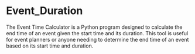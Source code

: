 # Event_Duration
The Event Time Calculator is a Python program designed to calculate the end time of an event given the start time and its duration. This tool is useful for event planners or anyone needing to determine the end time of an event based on its start time and duration.
